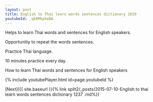 ```yaml
---
layout: post
title: English to Thai learn words sentences dictionary 1039 
youtubeId: _qk0MkpkeBA
---
```

 
 
Helps to learn Thai words and sentences for English speakers.

Opportunitiy to repeat the words sentences. 

Practice Thai language. 
 
10 minutes practice every day. 
 
How to learn Thai words and sentences for English speakers 
 
{% include youtubePlayer.html id=page.youtubeId %}
 
 
[Next]({{ site.baseurl }}{% link  split2/_posts/2015-07-10-English to thai learn words sentences dictionary 1237 .md%})
 
